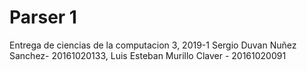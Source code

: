 # Parser 1
Entrega de ciencias de la computacion 3, 2019-1 Sergio Duvan Nuñez Sanchez- 20161020133, Luis Esteban Murillo Claver - 20161020091 
